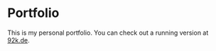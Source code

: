 Portfolio
=========

This is my personal portfolio. You can check out a running version at [92k.de](https://92k.de/).
